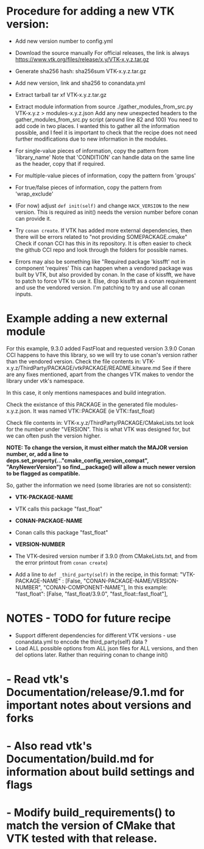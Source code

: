 # Procedure for adding a new VTK version:

* Add new version number to config.yml

* Download the source manually
  For official releases,
  the link is always https://www.vtk.org/files/release/x.y/VTK-x.y.z.tar.gz

* Generate sha256 hash:
  sha256sum VTK-x.y.z.tar.gz

* Add new version, link and sha256 to conandata.yml

* Extract tarball
  tar xf VTK-x.y.z.tar.gz

* Extract module information from source
  ./gather_modules_from_src.py VTK-x.y.z > modules-x.y.z.json
  Add any new unexpected headers to the gather_modules_from_src.py script (around line 82 and 100)
  You need to add code in two places.
  I wanted this to gather all the information possible, and I feel it is important to check
  that the recipe does not need further modifications due to new information in the modules.
 * For single-value pieces of information, copy the pattern from 'library_name'
   Note that 'CONDITION' can handle data on the same line as the header, copy that if required.
 * For multiple-value pieces of information, copy the pattern from 'groups'
 * For true/false pieces of information, copy the pattern from 'wrap_exclude'

* (For now) adjust `def init(self)` and change `HACK_VERSION` to the new version.
  This is required as init() needs the version number before conan can provide it.

* Try `conan create`.  If VTK has added more external dependencies, then there will be
  errors related to "not providing SOMEPACKAGE.cmake"
  Check if conan CCI has this in its repository.
  It is often easier to check the github CCI repo and look through the folders for possible names.

* Errors may also be something like "Required package 'kissfft' not in component 'requires'
  This can happen when a vendored package was built by VTK, but also provided by conan.
  In the case of kissfft, we have to patch to force VTK to use it.
  Else, drop kissfft as a conan requirement and use the vendored version.
  I'm patching to try and use all conan inputs.


# Example adding a new external module

For this example, 9.3.0 added FastFloat and requested version 3.9.0
Conan CCI happens to have this library, so we will try to use conan's version rather than the vendored version.
Check the file contents in:
VTK-x.y.z/ThirdParty/PACKAGE/vtkPACKAGE/README.kitware.md
See if there are any fixes mentioned, apart from the changes VTK makes to vendor the library under vtk's namespace.

In this case, it only mentions namespaces and build integration.

Check the existance of this PACKAGE in the generated file modules-x.y.z.json.
It was named VTK::PACKAGE (ie VTK::fast_float)

Check file contents in:
VTK-x.y.z/ThirdParty/PACKAGE/CMakeLists.txt
look for the number under "VERSION".
This is what VTK was designed for, but we can often push the version higher.

**NOTE: To change the version, it must either match the MAJOR version number,
  or,
  add a line to deps.set\_property(..."cmake\_config\_version\_compat", "AnyNewerVersion")
  so find_\_package() will allow a much newer version to be flagged as compatible.**

So, gather the information we need (some libraries are not so consistent):
* **VTK-PACKAGE-NAME**
 * VTK calls this package "fast_float"
* **CONAN-PACKAGE-NAME**
 * Conan calls this package "fast_float"
* **VERSION-NUMBER**
 * The VTK-desired version number if 3.9.0 (from CMakeLists.txt,
   and from the error printout from `conan create`)

* Add a line to `def _third_party(self)` in the recipe, in this format:
  "VTK-PACKAGE-NAME" : [False, "CONAN-PACKAGE-NAME/VERSION-NUMBER", "CONAN-COMPONENT-NAME"],
  In this example:
  "fast_float": [False, "fast_float/3.9.0", "fast_float::fast_float"],


# NOTES - TODO for future recipe
* Support different dependencies for different VTK versions - use conandata.yml to encode the third_party(self) data ?
* Load ALL possible options from ALL json files for ALL versions, and then del options later. Rather than requiring conan to change init()


# - Read vtk's Documentation/release/9.1.md for important notes about versions and forks
# - Also read vtk's Documentation/build.md for information about build settings and flags
# - Modify build_requirements() to match the version of CMake that VTK tested with that release.
